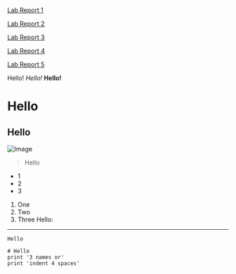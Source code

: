[Lab Report 1](https://lucia-y.github.io/cse15l-lab-reports/lab-report-1-week-2.html)

[Lab Report 2](https://lucia-y.github.io/cse15l-lab-reports/lab-report-2-week-4.html)

[Lab Report 3](https://lucia-y.github.io/cse15l-lab-reports/lab-report-3-week-6.html)

[Lab Report 4](https://lucia-y.github.io/cse15l-lab-reports/lab-report-4-week-8.html)

[Lab Report 5](https://lucia-y.github.io/cse15l-lab-reports/lab-report-5-week-10.html)

Hello!
*Hello!*
**Hello!**
# Hello
## Hello

![Image](https://assets.entrepreneur.com/content/3x2/2000/20191009140007-GettyImages-1053962188.jpeg?auto=webp&quality=95&crop=16:9&width=675)

> Hello
* 1
* 2
* 3
1. One
2. Two
3. Three
Hello:

---
`Hello`
```
# Hello
print '3 names or'
print 'indent 4 spaces'
```
